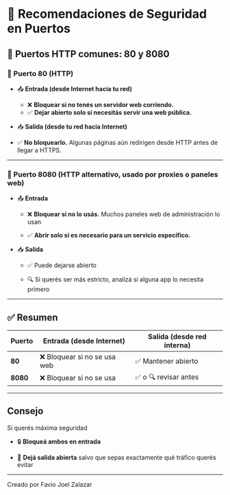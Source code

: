 # 🔐 Recomendaciones de Seguridad en Puertos

## 🧩 Puertos HTTP comunes: 80 y 8080

### 🔸 Puerto 80 (HTTP)

- 📤 **Entrada (desde Internet hacia tu red)**

  - ❌ **Bloquear si no tenés un servidor web corriendo.**
  - ✅ **Dejar abierto solo si necesitás servir una web pública.**

- 📥 **Salida (desde tu red hacia Internet)**

- ✅ **No bloquearlo.** Algunas páginas aún redirigen desde HTTP antes de llegar a HTTPS.

---

### 🔸 Puerto 8080 (HTTP alternativo, usado por proxies o paneles web)

- 📤 **Entrada**

  - ❌ **Bloquear si no lo usás.** Muchos paneles web de administración lo usan

  - ✅ **Abrir solo si es necesario para un servicio específico.**

- 📥 **Salida**

  - ✅ Puede dejarse abierto

  - 🔍 Si querés ser más estricto, analizá si alguna app lo necesita primero

---

## ✅ Resumen

| Puerto | Entrada (desde Internet) | Salida (desde red interna) |
|--------|--------------------------|-----------------------------|
| **80**     | ❌ Bloquear si no se usa web | ✅ Mantener abierto          |
| **8080**   | ❌ Bloquear si no se usa    | ✅ o 🔍 revisar antes         |

---

## Consejo

Si querés máxima seguridad

- 🔒 **Bloqueá ambos en entrada**

- 🚪 **Dejá salida abierta** salvo que sepas exactamente qué tráfico querés evitar

---

Creado por Favio Joel Zalazar
